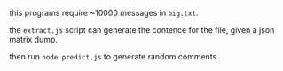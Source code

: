 this programs require ~10000 messages in ``big.txt``.

the ``extract.js`` script can generate the contence for the file, given a json matrix dump.

then run ``node predict.js`` to generate random comments
